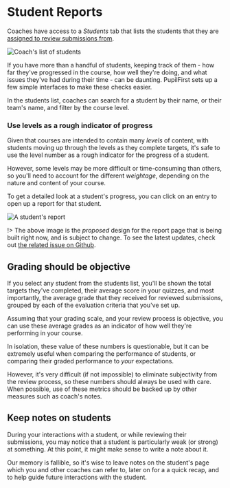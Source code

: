 # Student Reports

Coaches have access to a _Students_ tab that lists the students that they are [assigned to review submissions from](/coaches?id=assigning-coaches-to-students).

![Coach's list of students](https://res.cloudinary.com/sv-co/image/upload/v1574585484/pupilfirst_documentation/student_reports/students_page_wes4vn.png)

If you have more than a handful of students, keeping track of them - how far they've progressed in the course, how well they're doing, and what issues they've had during their time - can be daunting. PupilFirst sets up a few simple interfaces to make these checks easier.

In the students list, coaches can search for a student by their name, or their team's name, and filter by the course level.

### Use levels as a rough indicator of progress

Given that courses are intended to contain many _levels_ of content, with students moving up through the levels as they complete targets, it's safe to use the level number as a rough indicator for the progress of a student.

However, some levels may be more difficult or time-consuming than others, so you'll need to account for the different _weightage_, depending on the nature and content of your course.

To get a detailed look at a student's progress, you can click on an entry to open up a report for that student.

![A student's report](https://res.cloudinary.com/sv-co/image/upload/v1574587538/pupilfirst_documentation/student_reports/student_report_kcl1ms.png)

!> The above image is the _proposed_ design for the report page that is being built right now, and is subject to change. To see the latest updates, check out [the related issue on Github](https://github.com/SVdotCO/pupilfirst/issues/78).

## Grading should be objective

If you select any student from the students list, you'll be shown the total targets they've completed, their average score in your quizzes, and most importantly, the average grade that they received for reviewed submissions, grouped by each of the evaluation criteria that you've set up.

Assuming that your grading scale, and your review process is objective, you can use these average grades as an indicator of how well they're performing in your course.

In isolation, these value of these numbers is questionable, but it can be extremely useful when comparing the performance of students, or comparing their graded performance to _your_ expectations.

However, it's very difficult (if not impossible) to eliminate subjectivity from the review process, so these numbers should always be used with care. When possible, use of these metrics should be backed up by other measures such as coach's notes.

## Keep notes on students

During your interactions with a student, or while reviewing their submissions, you may notice that a student is particularly weak (or strong) at something. At this point, it might make sense to write a note about it.

Our memory is fallible, so it's wise to leave notes on the student's page which you and other coaches can refer to, later on for a a quick recap, and to help guide future interactions with the student.
